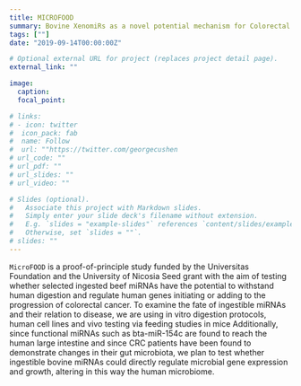 ```yaml
---
title: MICROFOOD
summary: Bovine XenomiRs as a novel potential mechanism for Colorectal Cancer (CRC) initiation and progression 
tags: [""]
date: "2019-09-14T00:00:00Z"

# Optional external URL for project (replaces project detail page).
external_link: ""

image:
  caption: 
  focal_point: 

# links:
# - icon: twitter
#  icon_pack: fab
#  name: Follow
#  url: ""https://twitter.com/georgecushen
# url_code: ""
# url_pdf: ""
# url_slides: ""
# url_video: ""

# Slides (optional).
#   Associate this project with Markdown slides.
#   Simply enter your slide deck's filename without extension.
#   E.g. `slides = "example-slides"` references `content/slides/example-slides.md`.
#   Otherwise, set `slides = ""`.
# slides: ""
---
```


`MicroFOOD` is a proof-of-principle study funded by the Universitas Foundation and the University of Nicosia Seed grant with the aim of testing whether selected ingested beef miRNAs have the potential to withstand human digestion and regulate human genes initiating or adding to the progression of colorectal cancer. 
To examine the fate of ingestible miRNAs and their relation to disease, we are using in vitro digestion protocols, human cell lines and vivo testing via feeding studies in mice 
Additionally, since functional miRNAs such as bta-miR-154c are found to reach the human large intestine and since CRC patients have been found to demonstrate changes in their gut microbiota, we plan to test whether ingestible bovine miRNAs could directly regulate microbial gene expression and growth, altering in this way the human microbiome.